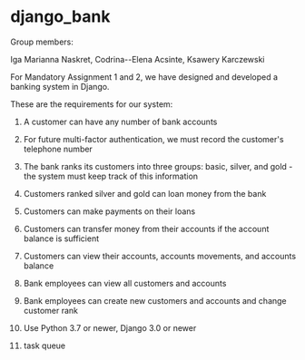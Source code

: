 # django_bank

Group members:

Iga Marianna Naskret, Codrina--Elena Acsinte, Ksawery Karczewski

For Mandatory Assignment 1 and 2, we have designed and developed a banking system in Django.

These are the requirements for our system:

1. A customer can have any number of bank accounts
2. For future multi-factor authentication, we must record the customer's telephone number
3. The bank ranks its customers into three groups: basic, silver, and gold - the system must keep track of this information
4. Customers ranked silver and gold can loan money from the bank
5. Customers can make payments on their loans
6. Customers can transfer money from their accounts if the account balance is sufficient
7. Customers can view their accounts, accounts movements, and accounts balance
8. Bank employees can view all customers and accounts
9. Bank employees can create new customers and accounts and change customer rank
10. Use Python 3.7 or newer, Django 3.0 or newer

11. task queue
